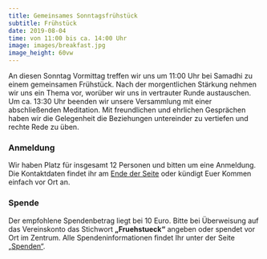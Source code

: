 ```yaml
---
title: Gemeinsames Sonntagsfrühstück
subtitle: Frühstück
date: 2019-08-04
time: von 11:00 bis ca. 14:00 Uhr
image: images/breakfast.jpg
image_height: 60vw
---
```

An diesen Sonntag Vormittag treffen wir uns um 11:00 Uhr bei Samadhi zu einem gemeinsamen Frühstück.  Nach der morgentlichen Stärkung nehmen wir uns ein Thema vor, worüber wir uns in vertrauter Runde austauschen.  Um ca. 13:30 Uhr beenden wir unsere Versammlung mit einer abschließenden Meditation.  Mit freundlichen und ehrlichen Gesprächen haben wir die Gelegenheit die Beziehungen untereinder zu vertiefen und rechte Rede zu üben.

### Anmeldung
Wir haben Platz für insgesamt 12 Personen und bitten um eine Anmeldung.  Die Kontaktdaten findet ihr am [Ende der Seite](#footer) oder kündigt Euer Kommen einfach vor Ort an.

### Spende
Der empfohlene Spendenbetrag liegt bei 10 Euro. Bitte bei Überweisung auf das Vereinskonto das Stichwort **„Fruehstueck“** angeben oder spendet vor Ort im Zentrum. Alle Spendeninformationen findet Ihr unter der Seite [„Spenden“](spenden.html).
